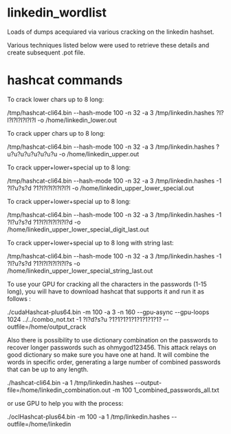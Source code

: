 linkedin_wordlist
=================

Loads of dumps acequiared via various cracking on the linkedin hashset. 

Various techniques listed below were used to retrieve these details and create subsequent .pot file.  


hashcat commands
=================

To crack lower chars up to 8 long:

/tmp/hashcat-cli64.bin --hash-mode 100 -n 32 -a 3 /tmp/linkedin.hashes ?l?l?l?l?l?l?l?l -o /home/linkedin_lower.out

To crack upper chars up to 8 long:

/tmp/hashcat-cli64.bin --hash-mode 100 -n 32 -a 3 /tmp/linkedin.hashes ?u?u?u?u?u?u?u?u -o /home/linkedin_upper.out

To crack upper+lower+special up to 8 long:

/tmp/hashcat-cli64.bin --hash-mode 100 -n 32 -a 3 /tmp/linkedin.hashes -1 ?l?u?s?d ?1?l?l?l?l?l?l?l -o /home/linkedin_upper_lower_special.out

To crack upper+lower+special up to 8 long:

/tmp/hashcat-cli64.bin --hash-mode 100 -n 32 -a 3 /tmp/linkedin.hashes -1 ?l?u?s?d ?1?l?l?l?l?l?l?d -o /home/linkedin_upper_lower_special_digit_last.out

To crack upper+lower+special up to 8 long with string last:

/tmp/hashcat-cli64.bin --hash-mode 100 -n 32 -a 3 /tmp/linkedin.hashes -1 ?l?u?s?d ?1?l?l?l?l?l?l?s -o /home/linkedin_upper_lower_special_string_last.out

To use your GPU for cracking all the characters in the passwords (1-15 long), you will have to download hashcat that supports it and run it as follows :

./cudaHashcat-plus64.bin -m 100 -a 3 -n 160 --gpu-async --gpu-loops 1024 ../../combo_not.txt -1 ?l?d?s?u ?1?1?1?1?1?1?1?1?1? --outfile=/home/output_crack

Also there is possibility to use dictionary combination on the passwords to recover longer passwords such as ohmygod123456. This attack relays on good dictionary so make sure you have one at hand. It will combine the words in specific order, generating a large number of combined passwords that can be up to any length.

./hashcat-cli64.bin -a 1 /tmp/linkedin.hashes --output-file=/home/linkedin_combination.out -m 100 1_combined_passwords_all.txt

or use GPU to help you with the process:

./oclHashcat-plus64.bin -m 100 -a 1 /tmp/linkedin.hashes --outfile=/home/linkedin

